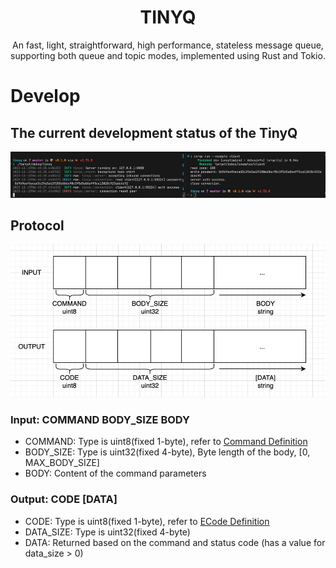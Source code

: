 <div align=center>

# TINYQ

An fast, light, straightforward, high performance, stateless message queue, supporting both queue and topic modes, implemented using Rust and Tokio.

</div>

# Develop

## The current development status of the TinyQ

![](./docs/progress.jpg)

## Protocol

![](./docs/protocol.jpg)

### Input: COMMAND BODY_SIZE BODY

- COMMAND: Type is uint8(fixed 1-byte), refer to [Command Definition](./src/command/mod.rs)
- BODY_SIZE: Type is uint32(fixed 4-byte), Byte length of the body, [0, MAX_BODY_SIZE]
- BODY: Content of the command parameters

### Output: CODE [DATA]

- CODE: Type is uint8(fixed 1-byte), refer to [ECode Definition](./src/ecode.rs)
- DATA_SIZE: Type is uint32(fixed 4-byte)
- DATA: Returned based on the command and status code (has a value for data_size > 0)
